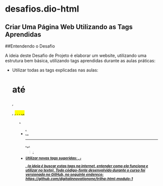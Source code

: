 # desafios.dio-html
## Criar Uma Página Web Utilizando as Tags Aprendidas
##Entendendo o Desafio
 
A ideia deste Desafio de Projeto é elaborar um website, utilizando uma estrutura bem básica, utilizando tags aprendidas durante as aulas práticas:
- Utilizar todas as tags explicadas nas aulas: <h1> até <h6>, <p>, <mark>, <small>, <i>, <u>, <strong>, <ol>, <ul>, <li>, <a>, <hr>, <sub>, <sup>, <blockquote>;
- Utilizar novas tags sugeridas: <font>, <del>, <p>, <abbr> (a ideia é buscar estas tags na internet, entender como ela funciona e utilizar no texto).
Todo código-fonte desenvolvido durante o curso foi versionado no GitHub, no seguinte endereço:
https://github.com/digitalinnovationone/trilha-html-modulo-1
